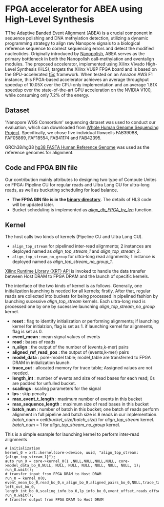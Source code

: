 # FPGA accelerator for ABEA using High-Level Synthesis

TThe Adaptive Banded Event Alignment (ABEA) is a crucial  component in sequence polishing and DNA methylation detection, utilizing a dynamic programming strategy to align raw Nanopore signals to a biological reference sequence to correct sequencing errors and detect the modified nucleotides. Originally introduced by [Nanopolish](https://github.com/jts/nanopolish), ABEA serves as the primary bottleneck in both the Nanopolish call-methylation and eventalign modules. The proposed accelerator, implemented using Xilinx Vivado High-Level Synthesis (HLS), targets the Xilinx VU9P FPGA board and is based on the GPU-accelerated [f5c](https://github.com/hasindu2008/f5c) framework. When tested on an Amazon AWS F1 instance, this FPGA-based accelerator achieves an average throughput speedup of 10.05X over the CPU-only implementation and an average 1.81X speedup over the state-of-the-art GPU acceleration on the NVIDIA V100, while consuming only 7.2% of the energy.

 ## Dataset

 'Nanopore WGS Consortium' sequencing dataset was used to conduct our evaluation, which can downloaded from [Whole Human Genome Sequencing Project](https://github.com/nanopore-wgs-consortium/NA12878/blob/master/Genome.md). Specifically, we chose five individual flowcells FAB39088, FAF05869, FAF18554, FAB41174 and FAB42395.
 
 GRCh38/hg38 [hg38 FASTA Human Reference Genome](https://drive.google.com/file/d/1Ur3xybIzQGSxuqeByyp5OMrpaRJXCsMI/view?usp=sharing) was used as the reference genomes for alignment.
 
 ## Code and FPGA BIN file
 Our contribution mainly attributes to designing two type of Compute Unites on FPGA: Pipeline CU for regular reads and Ultra Long CU for ultra-long reads, as well as bucketing scheduling for load balance.
 - **The FPGA BIN file is in the [binary directory](https://github.com/fengyilin118/ABEA-HLS/tree/main/binary)**. The details of HLS code will be updated later.
 - Bucket scheduling is implemented as [*align_db_FPGA_by_len*](https://github.com/fengyilin118/ABEA-HLS/blob/main/src/f5c.c) function.

## Kernel

The host calls two kinds of kernels (Pipeline CU and Ultra Long CU). 

- `align_top_stream` for pipelined inter-read alignments; 2 instances are deployed named as _align_top_stream_1_ and _align_top_stream_2_.
- `align_top_stream_no_group` for ultra-long read alignments; 1 instance is deployed named as _align_top_stream_no_group_1_.

[Xilinx Runtime Library (XRT) API](https://docs.amd.com/r/en-US/ug1393-vitis-application-acceleration/Getting-Started-with-Vitis) is invoked to handle the data transfer between Host DRAM to FPGA DRAM and the launch of specific kernels.

The interface of the two kinds of kernel is as follows. Generally, one initialization launching is needed for all kernels; firstly. After that, regular reads are collected into buckets for being processed in pipelined fashion by launching   sucessive _align_top_stream_ kernels. Each ultra-long read is processed one by one by sucessive launching  _align_top_stream_no_group_ kernel.

- **reset** : flag to identify initialization or performing alignments; if launching kernel for initialzion, flag is set as 1. if launching kernel for alignments, flag is set as 0.
- **event_mean** : mean signal values of events
- **read** : bases of reads
- **n_align** : the output of the number of (events,k-mer) pairs
- **aligned_ref_read_pos** : the output of (events,k-mer) pairs
- **model_data** : pore-model table; model_table are transferred to FPGA DRAM in initialization launch.
- **trace_out** : allocated memory for trace table; Assigned values are not needed.
- **length_int** : number of events and size of read bases for each read; 0s are padded for unfulled bucket.
- **scailings** : scaling parameters for the signal
- **lps** : skip penalty
- **max_event_t_length** : maximum number of events in this bucket
- **max_sequence_length** : maximum size of read bases in this bucket
- **batch_num** : number of batch in this bucket; one batch of reads perform alignment in full pipeline and batch size is 8 reads in our implementaion. _batch_num_ = ceil(_bucket_size_/_batch_size_) for _align_top_stream_ kernel. _batch_num_ = 1 for  _align_top_stream_no_group_ kernel.

This is a simple example for launching kernel to perform inter-read alignments

```
# initialization
kernel_0 = xrt::kernel(core->device, uuid, "align_top_stream:{align_top_stream_1}");
auto run_0 = core->kernel_0(1 ,NULL,NULL,NULL,NULL, core->model_data_bo_0,NULL, NULL, NULL, NULL, NULL, NULL, NULL, 1);
run_0.wait();
# transfer input from FPGA DRAM to Host DRAM
run_0 = kernel_0(0, event_mean_bo_0,read_bo_0,n_align_bo_0,aligned_pairs_bo_0,NULL,trace_table_bo_0, left_out_bo_0, length_int_bo_0,scaling_info_bo_0,lp_info_bo_0,event_offset,reads_offset,batch_num_0);
run_0.wait();
# transfer output from FPGA DRAM to Host DRAM
```
